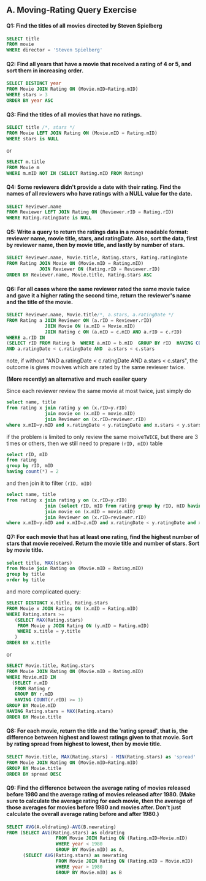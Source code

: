 
## A. Moving-Rating Query Exercise


#### Q1: Find the titles of all movies directed by Steven Spielberg
```SQL
SELECT title 
FROM movie 
WHERE director = 'Steven Spielberg'
```

#### Q2: Find all years that have a movie that received a rating of 4 or 5, and sort them in increasing order.
```SQL
SELECT DISTINCT year
FROM Movie JOIN Rating ON (Movie.mID=Rating.mID)
WHERE stars > 3
ORDER BY year ASC
```

#### Q3: Find the titles of all movies that have no ratings. 
```SQL
SELECT title /*, stars */
FROM Movie LEFT JOIN Rating ON (Movie.mID = Rating.mID)
WHERE stars is NULL
```  
or
```SQL
SELECT m.title
FROM Movie m 
WHERE m.mID NOT IN (SELECT Rating.mID FROM Rating)
```

#### Q4: Some reviewers didn't provide a date with their rating. Find the names of all reviewers who have ratings with a NULL value for the date. 
```SQL
SELECT Reviewer.name 
FROM Reviewer LEFT JOIN Rating ON (Reviewer.rID = Rating.rID)
WHERE Rating.ratingDate is NULL
```

#### Q5: Write a query to return the ratings data in a more readable format: reviewer name, movie title, stars, and ratingDate. Also, sort the data, first by reviewer name, then by movie title, and lastly by number of stars. 
```SQL
SELECT Reviewer.name, Movie.title, Rating.stars, Rating.ratingDate
FROM Rating JOIN Movie ON (Movie.mID = Rating.mID)
            JOIN Reviewer ON (Rating.rID = Reviewer.rID)
ORDER BY Reviewer.name, Movie.title, Rating.stars ASC 
```

#### Q6: For all cases where the same reviewer rated the same movie twice and gave it a higher rating the second time, return the reviewer's name and the title of the movie. 
```SQL
SELECT Reviewer.name, Movie.title/*, a.stars, a.ratingDate */
FROM Rating a JOIN Reviewer ON (a.rID = Reviewer.rID)
              JOIN Movie ON (a.mID = Movie.mID)
              JOIN Rating c ON (a.mID = c.mID AND a.rID = c.rID)
WHERE a.rID IN 
(SELECT rID FROM Rating b  WHERE a.mID = b.mID  GROUP BY rID  HAVING COUNT(rID) >1) 
AND a.ratingDate < c.ratingDate AND  a.stars < c.stars
```
note,  if without "AND a.ratingDate < c.ratingDate AND  a.stars < c.stars", the outcome is gives movives which are rated by the same reviewer twice.

**(More recently) an alternative and much easiler query**

Since each reviewer review the same movie at most twice, just simply do 
```SQL
select name, title
from rating x join rating y on (x.rID=y.rID)
              join movie on (x.mID = movie.mID)
              join Reviewer on (x.rID=reviewer.rID)
where x.mID=y.mID and x.ratingDate < y.ratingDate and x.stars < y.stars
```
if the problem is limited to only review the same moive`TWICE`, but there are 3 times or others, then we still need to prepare `(rID, mID)` table 
```SQL
select rID, mID
from rating
group by rID, mID
having count(*) = 2
```
and then join it to filter `(rID, mID)`
```SQL
select name, title
from rating x join rating y on (x.rID=y.rID)
              join (select rID, mID from rating group by rID, mID having count(*) =2) as z on (x.rID=z.rID)
              join movie on (x.mID = movie.mID)
              join Reviewer on (x.rID=reviewer.rID)
where x.mID=y.mID and x.mID=z.mID and x.ratingDate < y.ratingDate and x.stars < y.stars
```


#### Q7: For each movie that has at least one rating, find the highest number of stars that movie received. Return the movie title and number of stars. Sort by movie title. 
```SQL
select title, MAX(stars)
from Movie join Rating on (Movie.mID = Rating.mID)
group by title
order by title
```
and more complicated query:
```SQL
SELECT DISTINCT x.title, Rating.stars
FROM Movie x JOIN Rating ON (x.mID = Rating.mID)
WHERE Rating.stars >=
   (SELECT MAX(Rating.stars)
    FROM Movie y JOIN Rating ON (y.mID = Rating.mID)
    WHERE x.title = y.title
   )
ORDER BY x.title
```
or 
```SQL
SELECT Movie.title, Rating.stars
FROM Movie JOIN Rating ON (Movie.mID = Rating.mID)
WHERE Movie.mID IN
  (SELECT r.mID
   FROM Rating r
   GROUP BY r.mID
   HAVING COUNT(r.rID) >= 1)
GROUP BY Movie.mID   
HAVING Rating.stars = MAX(Rating.stars)
ORDER BY Movie.title
```

#### Q8: For each movie, return the title and the 'rating spread', that is, the difference between highest and lowest ratings given to that movie. Sort by rating spread from highest to lowest, then by movie title. 
```SQL
SELECT Movie.title, MAX(Rating.stars) - MIN(Rating.stars) as 'spread'
FROM Movie JOIN Rating ON (Movie.mID=Rating.mID)
GROUP BY Movie.title
ORDER BY spread DESC
```

#### Q9: Find the difference between the average rating of movies released before 1980 and the average rating of movies released after 1980. (Make sure to calculate the average rating for each movie, then the average of those averages for movies before 1980 and movies after. Don't just calculate the overall average rating before and after 1980.) 
```SQL
SELECT AVG(A.oldrating)-AVG(B.newrating)
FROM (SELECT AVG(Rating.stars) as oldrating
                  FROM Movie JOIN Rating ON (Rating.mID=Movie.mID) 
                  WHERE year < 1980
                  GROUP BY Movie.mID) as A,
      (SELECT AVG(Rating.stars) as newrating
                  FROM Movie JOIN Rating ON (Rating.mID = Movie.mID)
                  WHERE year > 1980
                  GROUP BY Movie.mID) as B
```










